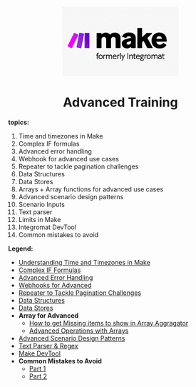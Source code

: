 <div align="center">

![Make](pic/make_logo.gif)

# Advanced Training
</div>

__topics:__

1. Time and timezones in Make
2. Complex IF formulas
3. Advanced error handling
4. Webhook for advanced use cases
5. Repeater to tackle pagination challenges
6. Data Structures
7. Data Stores
8. Arrays + Array functions for advanced use cases
9. Advanced scenario design patterns
10. Scenario Inputs
11. Text parser
12. Limits in Make
13. Integromat DevTool
14. Common mistakes to avoid


__Legend:__

  * [Understanding Time and Timezones in Make](l4understandingtime.md)
  * [Complex IF Formulas](l4complexifformulas.md)
  * [Advanced Error Handling](l4advancederrorhandling.md)
  * [Webhooks for Advanced](l4advancedwebhooks.md)
  * [Repeater to Tackle Pagination Challenges](l4repeatertotackle.md)
  * [Data Structures](l4datastuctures.md)
  * [Data Stores](l4datastore.md)
  * __Array for Advanced__
    * [How to get Missing items to show in Array Aggragator](l4arrayforadvanced.md)
    * [Advanced Operations with Arrays](l4arrayoperations.md)
  * [Advanced Scenario Design Patterns](l4scenariodesign.md)
  * [Text Parser & Regex](l4textparser&regex.md)
  * [Make DevTool](l4makedevtool.md)
  * __Common Mistakes to Avoid__
    * [Part 1](l4commonmistakes1.md)
    * [Part 2](l4commonmistakes2.md)
      

  
